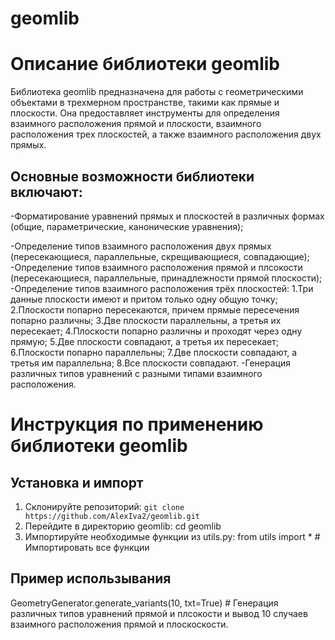 # geomlib
# Описание библиотеки geomlib
Библиотека geomlib предназначена для работы с геометрическими объектами в трехмерном пространстве, такими как прямые и плоскости. Она предоставляет инструменты для определения взаимного расположения прямой и плоскости, взаимного расположения трех плоскостей, а также взаимного расположения двух прямых.

## Основные возможности библиотеки включают:

-Форматирование уравнений прямых и плоскостей в различных формах (общие, параметрические, канонические уравнения);

-Определение типов взаимного расположения двух прямых (пересекающиеся, параллельные, скрещивающиеся, совпадающие);
-Определение типов взаимного расположения прямой и плсокости (пересекающиеся, параллельные, принадлежности прямой плоскости);
-Определение типов взаимного расположения трёх плоскостей:
1.Три данные плоскости имеют и притом только одну общую точку; 
2.Плоскости попарно пересекаются, причем прямые пересечения попарно различны;
3.Две плоскости параллельны, а третья их пересекает;
4.Плоскости попарно различны и проходят через одну прямую;
5.Две плоскости совпадают, а третья их пересекает;
6.Плоскости попарно параллельны;
7.Две плоскости совпадают, а третья им параллельна;
8.Все плоскости совпадают.
-Генерация различных типов уравнений с разными типами взаимного расположения.

# Инструкция по применению библиотеки geomlib
## Установка и импорт
1. Склонируйте репозиторий:
   `git clone https://github.com/AlexIva2/geomlib.git`
2. Перейдите в директорию geomlib:
   cd geomlib
3. Импортируйте необходимые функции из utils.py:
   from utils import *  # Импортировать все функции
## Пример использывания
GeometryGenerator.generate_variants(10, txt=True) # Генерация различных типов уравнений прямой и плсокости и вывод 10 случаев взаимного расположения прямой и плоскоскости.
